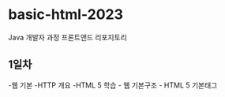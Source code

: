 # basic-html-2023
Java 개발자 과정 프론트앤드 리포지토리

## 1일차
-웹 기본
    -HTTP 개요
-HTML 5 학습
    - 웹 기본구조
    - HTML 5 기본태그
